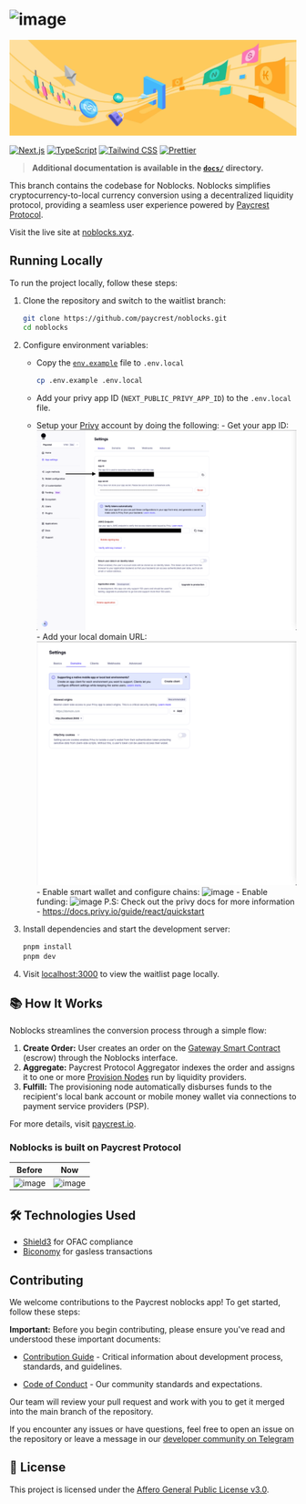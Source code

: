 # ![image](/public/logos/noblocks-logo.svg)

![image](/public/images/noblocks-bg-image.png)

[![Next.js](https://img.shields.io/badge/-Next.js-61DAFB?logo=Next.js&logoColor=white&color=11172a)](https://nextjs.org/)
[![TypeScript](https://img.shields.io/badge/-TypeScript-FFA500?logo=TypeScript&logoColor=blue&color=11172a)](https://typescriptlang.org/)
[![Tailwind CSS](https://img.shields.io/badge/-Tailwind%20CSS-06B6D4?logo=Tailwind%20CSS&logoColor=blue&color=11172a)](https://tailwindcss.com/)
[![Prettier](https://img.shields.io/badge/-Prettier-1d2b34?logo=Prettier&logoColor=efbc3a&color=11172a)](https://prettier.io/)

> **Additional documentation is available in the [`docs/`](docs/) directory.**

This branch contains the codebase for Noblocks. Noblocks simplifies cryptocurrency-to-local currency conversion using a decentralized liquidity protocol, providing a seamless user experience powered by [Paycrest Protocol](https://paycrest.io/).

Visit the live site at [noblocks.xyz](https://noblocks.xyz).

## Running Locally

To run the project locally, follow these steps:

1. Clone the repository and switch to the waitlist branch:

   ```bash
   git clone https://github.com/paycrest/noblocks.git
   cd noblocks
   ```

2. Configure environment variables:

   - Copy the [`env.example`](.env.example) file to `.env.local`

     ```bash
     cp .env.example .env.local
     ```

   - Add your privy app ID (`NEXT_PUBLIC_PRIVY_APP_ID`) to the `.env.local` file.
   - Setup your [Privy](https://www.privy.io/) account by doing the following: - Get your app ID: ![image](https://github.com/paycrest/noblocks/blob/main/public/images/Screenshot%202025-02-06%20at%2016.12.19.png?raw=true) - Add your local domain URL: ![image](https://github.com/paycrest/noblocks/blob/main/public/images/Screenshot%202025-02-06%20at%2016.10.44.png?raw=true) - Enable smart wallet and configure chains: ![image](public/images/Screenshot%202025-02-25%20at%2001.14.22.png) - Enable funding: ![image](public/images/Screenshot%202025-02-25%20at%2002.08.23.png)
     P.S: Check out the privy docs for more information - <https://docs.privy.io/guide/react/quickstart>

3. Install dependencies and start the development server:

   ```bash
   pnpm install
   pnpm dev
   ```

4. Visit [localhost:3000](http://localhost:3000) to view the waitlist page locally.

## 📚 How It Works

Noblocks streamlines the conversion process through a simple flow:

1. **Create Order:** User creates an order on the [Gateway Smart Contract](https://github.com/paycrest/contracts) (escrow) through the Noblocks interface.
2. **Aggregate:** Paycrest Protocol Aggregator indexes the order and assigns it to one or more [Provision Nodes](https://github.com/paycrest/provider) run by liquidity providers.
3. **Fulfill:** The provisioning node automatically disburses funds to the recipient's local bank account or mobile money wallet via connections to payment service providers (PSP).

For more details, visit [paycrest.io](https://paycrest.io).

### Noblocks is built on Paycrest Protocol

| Before                                                                                         | Now                                                                                            |
| ---------------------------------------------------------------------------------------------- | ---------------------------------------------------------------------------------------------- |
| ![image](https://github.com/paycrest/zap/assets/87664239/73548ada-bde5-41f5-8af6-0f9f943c763f) | ![image](https://github.com/paycrest/zap/assets/87664239/495e166f-54cf-4951-9cdd-92b9357e8608) |

## 🛠️ Technologies Used

- [Shield3](https://shield3.com/) for OFAC compliance
- [Biconomy](https://biconomy.io/) for gasless transactions

## Contributing

We welcome contributions to the Paycrest noblocks app! To get started, follow these steps:

**Important:** Before you begin contributing, please ensure you've read and understood these important documents:

- [Contribution Guide](https://paycrest.notion.site/Contribution-Guide-1602482d45a2809a8930e6ad565c906a) - Critical information about development process, standards, and guidelines.

- [Code of Conduct](https://paycrest.notion.site/Contributor-Code-of-Conduct-1602482d45a2806bab75fd314b381f4c) - Our community standards and expectations.

Our team will review your pull request and work with you to get it merged into the main branch of the repository.

If you encounter any issues or have questions, feel free to open an issue on the repository or leave a message in our [developer community on Telegram](https://t.me/+Stx-wLOdj49iNDM0)

## 📄 License

This project is licensed under the [Affero General Public License v3.0](LICENSE).
